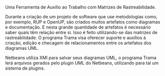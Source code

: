 Uma Ferramenta de Auxílio ao Trabalho com Matrizes de Rastreabilidade.

Durante a criação de um projeto de software que use metodologias como, por exemplo, RUP e OpenUP, são criados muitos artefatos como diagramas e documentação. E nesta grande quantidade de artefatos é necessário saber quais têm relação entre si. Isso é feito utilizando-se das matrizes de rastreabilidade. O programa Trama visa oferecer suporte e auxílios à criação, edição e checagem de relacionamentos entre os artefatos dos diagramas UML.

Netbeans utiliza XMI para salvar seus diagramas UML, o programa Trama lerá arquivos gerados pelo plugin UML do Netbeans, utilizando para tal um sistema de plugins. 

